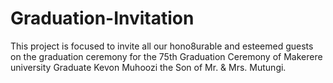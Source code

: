 # Graduation-Invitation
This project is focused to invite all our hono8urable and esteemed guests on the graduation ceremony for the 75th Graduation Ceremony of Makerere university Graduate Kevon Muhoozi the Son of Mr. &amp; Mrs. Mutungi.

